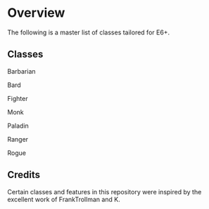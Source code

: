 # Overview

The following is a master list of classes tailored for E6+. 

## Classes

Barbarian

Bard

Fighter

Monk

Paladin

Ranger

Rogue

## Credits

Certain classes and features in this repository were inspired by the excellent work of FrankTrollman and K.